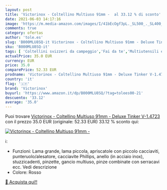 ```yaml
---
layout: post
title: 'Victorinox - Coltellino Multiuso 91mm -  al 33.12 % di sconto'
date: 2021-06-03 14:17:16
image: 'https://m.media-amazon.com/images/I/41bEcOgf3pL._SL500_._SL400_.jpg'
comments: true
category: ofertas
author: 'tole.es'
slug: 'B000MLU8SQ-it Victorinox - Coltellino Multiuso 91mm - Deluxe Tinker...'
sku: 'B000MLU8SQ-it'
tags: [ 'Coltellini svizzeri da campeggio','Fai da te','Multiutensili e accessori','Utensili a mano','Utensili elettrici e a mano','victorinox', ]
actualPrice: 35.0 EUR
currency: EUR
price: 35.0
comparePrice: 52.33 EUR
prodname: 'Victorinox - Coltellino Multiuso 91mm - Deluxe Tinker V-1.4723'
country: 'it'
flag: '🇮🇹'
brand: 'Victorinox'
buyurl: 'https://www.amazon.it/dp/B000MLU8SQ/?tag=tolees00-21'
descuento: '33.12'
average: '35.0'
---
```


Puoi trovare [Victorinox - Coltellino Multiuso 91mm - Deluxe Tinker V-1.4723](https://www.amazon.it/dp/B000MLU8SQ/?tag=tolees00-21) con il prezzo 35.0 EUR (originale: 52.33 EUR) 33.12 % sconto qui:

[![Victorinox - Coltellino Multiuso 91mm - ](https://m.media-amazon.com/images/I/41bEcOgf3pL._SL500_._SL400_.jpg)](https://www.amazon.it/dp/B000MLU8SQ/?tag=tolees00-21)

ℹ️:

- Funzioni: Lama grande, lama piccola, apriscatole con piccolo cacciaviti, punteruolo/alesatore, cacciavite Phillips, anello (in acciaio inox), stuzzicadenti, pinzette, gancio multiuso, pinze combinate con serracavi ecc. Vedi descrizione
- Colore: Rosso

[🛒 Acquista qui!!](https://www.amazon.it/dp/B000MLU8SQ/?tag=tolees00-21)
